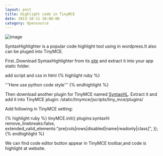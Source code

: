 ```yaml
---
layout: post
title: Highlight code in TinyMCE
date: 2013-10-11 10:00:00
category: Opensource
---
```


![image](http://andward-blog-picture.qiniudn.com/girl3.jpg)

SyntaxHighlighter is a popular code highlight tool using in wordpress.It also can be pluged into TinyMCE.

First..Download SyntaxHighlighter from its [site][lighter-link] and extract it into your app static folder.

add script and css in html
{% highlight ruby %}
<script type="text/javascript" src="/static/syntaxhighlighter/scripts/shCore.js">
</script>
<script type="text/javascript" src="/static/syntaxhighlighter/scripts/shBrushPython.js">
</script> '''Here use python code style'''
<script type="text/javascript">
SyntaxHighlighter.all();
</script>
<link type="text/css" rel="stylesheet" href="/static/syntaxhighlighter/styles/shCoreDefault.css"/>
<link type="text/css" rel="stylesheet" href="/static/syntaxhighlighter/styles/shCore.css"/>
{% endhighlight %}

Then download another plugin for TinyMCE named [SyntaxHL][SyntaxHL-link]. Extract it and add it into TinyMCE plugin: /static/tinymce/jscripts/tiny_mce/plugins/

Add following in TinyMCE setting:

{% highlight ruby %}
tinyMCE.init({
plugins:syntaxhl
remove_linebreaks:false,
extended_valid_elements:"pre[cols|rows|disabled|name|readonly|class]",
});
{% endhighlight %}

We can find code editor button appear in TinyMCE toolbar,and code is highlight at website.


[lighter-link]: http://alexgorbatchev.com/SyntaxHighlighter/
[SyntaxHL-link]: https://github.com/RichGuk/syntaxhl